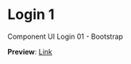 # Login 1

Component UI Login 01 - Bootstrap

**Preview**: [Link](https://abelalejandrodev.github.io/login-01/)